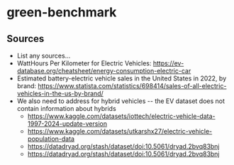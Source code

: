 # green-benchmark

## Sources

- List any sources...
- WattHours Per Kilometer for Electric Vehicles: https://ev-database.org/cheatsheet/energy-consumption-electric-car
- Estimated battery-electric vehicle sales in the United States in 2022, by brand: https://www.statista.com/statistics/698414/sales-of-all-electric-vehicles-in-the-us-by-brand/
- We also need to address for hybrid vehicles -- the EV dataset does not contain information about hybrids
  - https://www.kaggle.com/datasets/iottech/electric-vehicle-data-1997-2024-update-version
  - https://www.kaggle.com/datasets/utkarshx27/electric-vehicle-population-data
  - https://datadryad.org/stash/dataset/doi:10.5061/dryad.2bvq83bnj
  - https://datadryad.org/stash/dataset/doi:10.5061/dryad.2bvq83bnj
  
